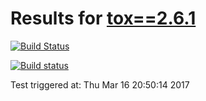 # Results for [tox==2.6.1](https://devpi.net/obestwalter/dev/tox/2.6.1)

[![Build Status](https://travis-ci.org/obestwalter/devpi-cloud-test-tox.svg?branch=master)](https://travis-ci.org/obestwalter/devpi-cloud-test-tox)

[![Build status](https://ci.appveyor.com/api/projects/status/98yyno2u5fpnds4l/branch/master?svg=true)](https://ci.appveyor.com/project/obestwalter/devpi-cloud-test-tox/branch/master)

Test triggered at: Thu Mar 16 20:50:14 2017
